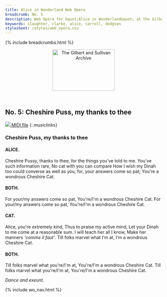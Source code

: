 ```yaml
---
title: Alice in Wonderland Web Opera
breadcrumb: No. 5
description: Web Opera for &quot;Alice in Wonderland&quot; at the Gilbert and Sullivan Archive
keywords: slaughter, clarke, alice, carroll, dodgson
stylesheet: /styles/web_opera.css
---
```


{% include breadcrumbs.html %}
<header>
    <a href="../../index.html"><img src="https://gsarchive.net/layout/images/logo3sm.jpg" alt="The Gilbert and Sullivan Archive" width="200" height="133" border="0"></a>
    <div class=titlecard style="background-color: #ffffcc; background-image: url(../graphics/title.gif)" title="Alice in Wonderland"></div>
</header>

## No. 5: Cheshire Puss, my thanks to thee

[ ![](/layout/images/midi.gif) MIDI file](../midi/aiw05.mid)
{:.musiclinks}

### Cheshire Puss, my thanks to thee

#### ALICE.
Cheshire Pussy, thanks to thee,
for the things you've told to me.
You've such information rare,
No cat with you can compare
How I wish my Dinah too
could converse as well as you,
for, your answers come so pat;
You're a wondrous Cheshire Cat.

#### BOTH.
For your/my answers come so pat,
You're/I'm a wondrous Cheshire Cat.
For your/my answers come so pat,
You're/I'm a wondrous Cheshire Cat.

#### CAT.

Alice, you're extremely kind,
Thus to praise my active mind,
Let your Dinah to me come
at a reasonable sum.
I will teach her all I know,
Make her manners *'comme il faut'*.
Till folks marvel what I'm at,
I'm a wondrous Cheshire Cat.

#### BOTH.

Till folks marvel what you're/I'm at,
You're/I'm a wondrous Cheshire Cat.
Till folks marvel what you're/I'm at,
You're/I'm a wondrous Cheshire Cat.

*Dance and exeunt.*

{% include wo_nav.html %}
